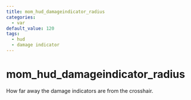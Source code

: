 ```yaml
---
title: mom_hud_damageindicator_radius
categories:
  - var
default_value: 120
tags:
  - hud
  - damage indicator
---
```


# mom_hud_damageindicator_radius

How far away the damage indicators are from the crosshair.
